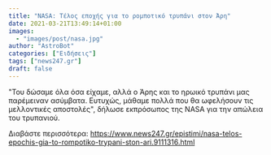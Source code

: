```yaml
---
title: "NASA: Τέλος εποχής για το ρομποτικό τρυπάνι στον Άρη"
date: 2021-03-21T13:49:14+01:00
images:
  - "images/post/nasa.jpg"
author: "AstroBot"
categories: ["Ειδήσεις"]
tags: ["news247.gr"]
draft: false
---
```


"Του δώσαμε όλα όσα είχαμε, αλλά ο Άρης και το ηρωικό τρυπάνι μας παρέμειναν ασύμβατα. Ευτυχώς, μάθαμε πολλά που θα ωφελήσουν τις μελλοντικές αποστολές", δήλωσε εκπρόσωπος της NASA για την απώλεια του τρυπανιού.

Διαβάστε περισσότερα: https://www.news247.gr/epistimi/nasa-telos-epochis-gia-to-rompotiko-trypani-ston-ari.9111316.html
